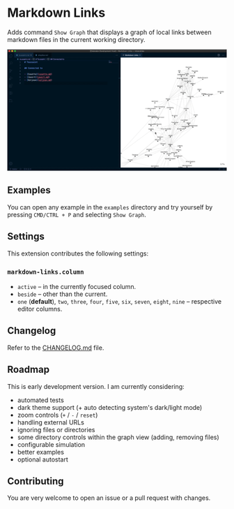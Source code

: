 # Markdown Links

Adds command `Show Graph` that displays a graph of local links between markdown files in the current working directory.

![Demo GIF](demo.gif)

## Examples

You can open any example in the `examples` directory and try yourself by pressing `CMD/CTRL + P` and selecting `Show Graph`.

## Settings

This extension contributes the following settings:

### `markdown-links.column`

- `active` – in the currently focused column.
- `beside` – other than the current.
- `one` (**default**), `two`, `three`, `four`, `five`, `six`, `seven`, `eight`, `nine` – respective editor columns.

## Changelog

Refer to the [CHANGELOG.md](CHANGELOG.md) file.

## Roadmap

This is early development version. I am currently considering:

- automated tests
- dark theme support (+ auto detecting system's dark/light mode)
- zoom controls (`+` / `-` / `reset`)
- handling external URLs
- ignoring files or directories
- some directory controls within the graph view (adding, removing files)
- configurable simulation
- better examples
- optional autostart

## Contributing

You are very welcome to open an issue or a pull request with changes.
